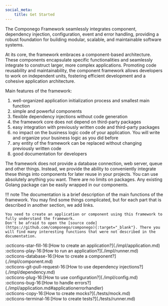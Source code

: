 ```yaml
---
social_meta:
    title: Get Started
---
```

The Componego Framework seamlessly integrates component, dependency injection, configuration, event and error handling,
providing a robust foundation for building modular, scalable, and maintainable software systems.

At its core, the framework embraces a component-based architecture.
These components encapsulate specific functionalities and seamlessly integrate to construct larger, more complex applications.
Promoting code reusability and maintainability, the component framework allows developers to work on independent units,
fostering efficient development and a cohesive application architecture.

Main features of the framework:

1. well-organized application initialization process and smallest main function
2. simple and powerful components
3. flexible dependency injections without code generation
4. the framework core does not depend on third-party packages
5. easy integration with previously written code and third-party packages
6. no impact on the business logic code of your application. You will write and organize your business logic as you did before
7. any entity of the framework can be replaced without changing previously written code
8. good documentation for developers

The framework does not provide a database connection, web server, queue and other things.
Instead, we provide the ability to conveniently integrate these things into components for later reuse in your projects.
You can use absolutely anything you want. There are no limits on packages.
Any existing Golang package can be easily wrapped in our components.

!!! note
    The documentation is a brief description of the main functions of the framework.
    You may find some things complicated, but for each part that is described in another section, we add links.

    You need to create an application or component using this framework to fully understand the framework.
    Don't be afraid to open the [source code](https://github.com/componego/componego){:target="_blank"}. There you will find many interesting functions that were not described in the documentation.

<section class="get-started-menu" markdown="block">
<div class="componego-grid-cards" markdown="block">
<div class="card" markdown="block">
:octicons-star-fill-16:[How to create an application?](./impl/application.md)
</div>
<div class="card" markdown="block">
:octicons-play-16:[How to run an application?](./impl/runner.md)
</div>
<div class="card" markdown="block">
:octicons-database-16:[How to create a component?](./impl/component.md)
</div>
<div class="card" markdown="block">
:octicons-git-pull-request-16:[How to use dependency injections?](./impl/dependency.md)
</div>
<div class="card" markdown="block">
:octicons-plug-16:[How to use configuration?](./impl/config.md)
</div>
<div class="card" markdown="block">
:octicons-bug-16:[How to handle errors?](./impl/application.md#applicationerrorhandler)
</div>
<div class="card" markdown="block">
:octicons-copy-16:[How to create mocks?](./tests/mock.md)
</div>
<div class="card" markdown="block">
:octicons-terminal-16:[How to create tests?](./tests/runner.md)
</div>
</div>
</section>
